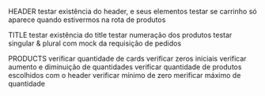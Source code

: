 HEADER
testar existência do header, e seus elementos
testar se carrinho só aparece quando estivermos na rota de produtos

TITLE
testar existência do title
testar numeração dos produtos
testar singular & plural com mock da requisição de pedidos

PRODUCTS
verificar quantidade de cards
verificar zeros iniciais
verificar aumento e diminuição de quantidades
verificar quantidade de produtos escolhidos com o header
verificar mínimo de zero
merificar máximo de quantidade